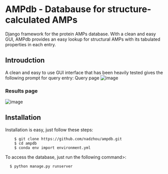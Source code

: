 # AMPdb - Databause for structure-calculated AMPs 
Django framework for the protein AMPs database. With a clean and easy GUI, AMPdb provides an easy lookup for structural AMPs with its tabulated properties in each entry. 

## Introudction 
A clean and easy to use GUI interface that has been heavily tested gives the following prompt for query entry:
Query page
![image](https://user-images.githubusercontent.com/25282805/127473181-79da0e94-18c8-40c0-b7a9-e6187bd171dc.png)


### Results page
![image](https://user-images.githubusercontent.com/25282805/127473059-46d95570-d026-48a0-a8ce-410d3d053cf1.png)


## Installation 
Installation is easy, just follow these steps: 
```
    $ git clone https://github.com/nadzhou/ampdb.git
    $ cd ampdb 
    $ conda env import environment.yml 
```
To access the database, just run the following command>: 
````
  $ python manage.py runserver
````
